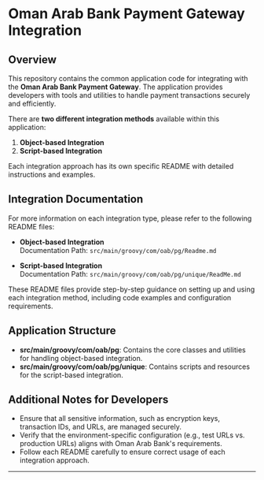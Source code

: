 # Oman Arab Bank Payment Gateway Integration

## Overview

This repository contains the common application code for integrating with the **Oman Arab Bank Payment Gateway**. The application provides developers with tools and utilities to handle payment transactions securely and efficiently. 

There are **two different integration methods** available within this application:

1. **Object-based Integration**
2. **Script-based Integration**

Each integration approach has its own specific README with detailed instructions and examples.

## Integration Documentation

For more information on each integration type, please refer to the following README files:

- **Object-based Integration**  
  Documentation Path: `src/main/groovy/com/oab/pg/Readme.md`

- **Script-based Integration**  
  Documentation Path: `src/main/groovy/com/oab/pg/unique/ReadMe.md`

These README files provide step-by-step guidance on setting up and using each integration method, including code examples and configuration requirements.

## Application Structure

- **src/main/groovy/com/oab/pg**: Contains the core classes and utilities for handling object-based integration.
- **src/main/groovy/com/oab/pg/unique**: Contains scripts and resources for the script-based integration.

## Additional Notes for Developers

- Ensure that all sensitive information, such as encryption keys, transaction IDs, and URLs, are managed securely.
- Verify that the environment-specific configuration (e.g., test URLs vs. production URLs) aligns with Oman Arab Bank's requirements.
- Follow each README carefully to ensure correct usage of each integration approach.

---
